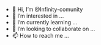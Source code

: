 - 👋 Hi, I’m @Infinity-comunity
- 👀 I’m interested in ...
- 🌱 I’m currently learning ...
- 💞️ I’m looking to collaborate on ...
- 📫 How to reach me ...

<!---
Infinity-comunity/Infinity-comunity is a ✨ special ✨ repository because its `README.md` (this file) appears on your GitHub profile.
You can click the Preview link to take a look at your changes.
--->
